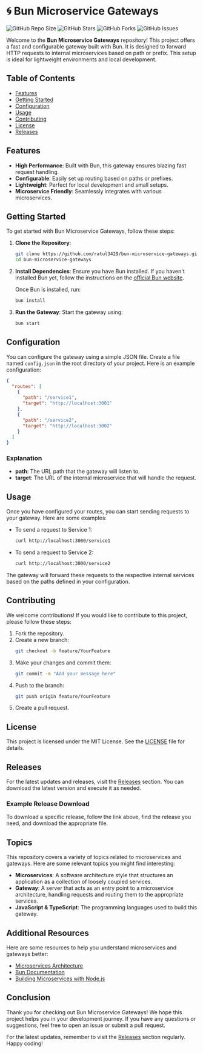 # 🌀 Bun Microservice Gateways

![GitHub Repo Size](https://img.shields.io/github/repo-size/ratul3429/bun-microservice-gateways)
![GitHub Stars](https://img.shields.io/github/stars/ratul3429/bun-microservice-gateways)
![GitHub Forks](https://img.shields.io/github/forks/ratul3429/bun-microservice-gateways)
![GitHub Issues](https://img.shields.io/github/issues/ratul3429/bun-microservice-gateways)

Welcome to the **Bun Microservice Gateways** repository! This project offers a fast and configurable gateway built with Bun. It is designed to forward HTTP requests to internal microservices based on path or prefix. This setup is ideal for lightweight environments and local development.

## Table of Contents

- [Features](#features)
- [Getting Started](#getting-started)
- [Configuration](#configuration)
- [Usage](#usage)
- [Contributing](#contributing)
- [License](#license)
- [Releases](#releases)

## Features

- **High Performance**: Built with Bun, this gateway ensures blazing fast request handling.
- **Configurable**: Easily set up routing based on paths or prefixes.
- **Lightweight**: Perfect for local development and small setups.
- **Microservice Friendly**: Seamlessly integrates with various microservices.

## Getting Started

To get started with Bun Microservice Gateways, follow these steps:

1. **Clone the Repository**:
   ```bash
   git clone https://github.com/ratul3429/bun-microservice-gateways.git
   cd bun-microservice-gateways
   ```

2. **Install Dependencies**:
   Ensure you have Bun installed. If you haven't installed Bun yet, follow the instructions on the [official Bun website](https://bun.sh/).

   Once Bun is installed, run:
   ```bash
   bun install
   ```

3. **Run the Gateway**:
   Start the gateway using:
   ```bash
   bun start
   ```

## Configuration

You can configure the gateway using a simple JSON file. Create a file named `config.json` in the root directory of your project. Here is an example configuration:

```json
{
  "routes": [
    {
      "path": "/service1",
      "target": "http://localhost:3001"
    },
    {
      "path": "/service2",
      "target": "http://localhost:3002"
    }
  ]
}
```

### Explanation

- **path**: The URL path that the gateway will listen to.
- **target**: The URL of the internal microservice that will handle the request.

## Usage

Once you have configured your routes, you can start sending requests to your gateway. Here are some examples:

- To send a request to Service 1:
  ```bash
  curl http://localhost:3000/service1
  ```

- To send a request to Service 2:
  ```bash
  curl http://localhost:3000/service2
  ```

The gateway will forward these requests to the respective internal services based on the paths defined in your configuration.

## Contributing

We welcome contributions! If you would like to contribute to this project, please follow these steps:

1. Fork the repository.
2. Create a new branch:
   ```bash
   git checkout -b feature/YourFeature
   ```
3. Make your changes and commit them:
   ```bash
   git commit -m "Add your message here"
   ```
4. Push to the branch:
   ```bash
   git push origin feature/YourFeature
   ```
5. Create a pull request.

## License

This project is licensed under the MIT License. See the [LICENSE](LICENSE) file for details.

## Releases

For the latest updates and releases, visit the [Releases](https://github.com/ratul3429/bun-microservice-gateways/releases) section. You can download the latest version and execute it as needed.

### Example Release Download

To download a specific release, follow the link above, find the release you need, and download the appropriate file. 

## Topics

This repository covers a variety of topics related to microservices and gateways. Here are some relevant topics you might find interesting:

- **Microservices**: A software architecture style that structures an application as a collection of loosely coupled services.
- **Gateway**: A server that acts as an entry point to a microservice architecture, handling requests and routing them to the appropriate services.
- **JavaScript & TypeScript**: The programming languages used to build this gateway.

## Additional Resources

Here are some resources to help you understand microservices and gateways better:

- [Microservices Architecture](https://microservices.io/)
- [Bun Documentation](https://bun.sh/docs)
- [Building Microservices with Node.js](https://www.oreilly.com/library/view/building-microservices-with/9781492031180/)

## Conclusion

Thank you for checking out Bun Microservice Gateways! We hope this project helps you in your development journey. If you have any questions or suggestions, feel free to open an issue or submit a pull request. 

For the latest updates, remember to visit the [Releases](https://github.com/ratul3429/bun-microservice-gateways/releases) section regularly. Happy coding!